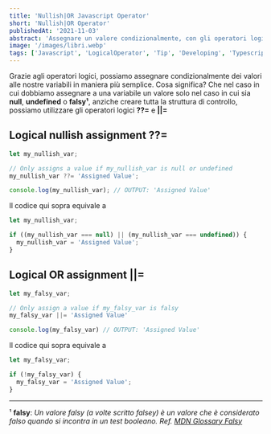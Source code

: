 ```yaml
---
title: 'Nullish|OR Javascript Operator'
short: 'Nullish|OR Operator'
publishedAt: '2021-11-03'
abstract: 'Assegnare un valore condizionalmente, con gli operatori logici Nullish & OR'
image: '/images/libri.webp'
tags: ['Javascript', 'LogicalOperator', 'Tip', 'Developing', 'Typescript', 'ES6']
---
```


Grazie agli operatori logici, possiamo assegnare condizionalmente dei valori alle nostre variabili in maniera più semplice.
Cosa significa?
Che nel caso in cui dobbiamo assegnare a una variabile un valore solo nel caso in cui sia **null**, **undefined** o **falsy¹**, anziche creare tutta la struttura di controllo, possiamo utilizzare gli operatori logici **??=** e **||=**

## Logical nullish assignment ??=

```js
let my_nullish_var;

// Only assigns a value if my_nullish_var is null or undefined
my_nullish_var ??= 'Assigned Value';

console.log(my_nullish_var); // OUTPUT: 'Assigned Value'
```

Il codice qui sopra equivale a

```js
let my_nullish_var;

if ((my_nullish_var === null) || (my_nullish_var === undefined)) {
  my_nullish_var = 'Assigned Value';
}
```

## Logical OR assignment ||=

```js
let my_falsy_var;

// Only assign a value if my_falsy_var is falsy
my_falsy_var ||= 'Assigned Value'

console.log(my_falsy_var) // OUTPUT: 'Assigned Value'
```

Il codice qui sopra equivale a

```js
let my_falsy_var;

if (!my_falsy_var) {
  my_falsy_var = 'Assigned Value';
}
```
---
¹ **falsy**: *Un valore falsy (a volte scritto falsey) è un valore che è considerato falso quando si incontra in un test booleano. Ref. [MDN Glossary Falsy](https://developer.mozilla.org/en-US/docs/Glossary/Falsy)*
